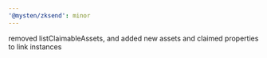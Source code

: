 ```yaml
---
'@mysten/zksend': minor
---
```


removed listClaimableAssets, and added new assets and claimed properties to link instances
